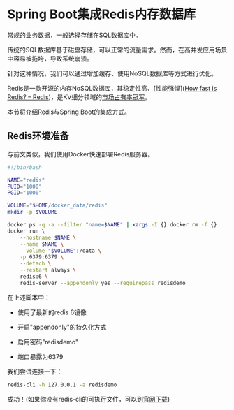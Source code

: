 # Spring Boot集成Redis内存数据库

常规的业务数据，一般选择存储在SQL数据库中。

传统的SQL数据库基于磁盘存储，可以正常的流量需求。然而，在高并发应用场景中容易被拖垮，导致系统崩溃。

针对这种情况，我们可以通过增加缓存、使用NoSQL数据库等方式进行优化。

Redis是一款开源的内存NoSQL数据库，其稳定性高、[性能强悍]([How fast is Redis? – Redis](https://redis.io/topics/benchmarks))，是KV细分领域的[市场占有率冠军](https://db-engines.com/en/ranking/key-value+store)。

本节将介绍Redis与Spring Boot的集成方式。

## Redis环境准备

与前文类似，我们使用Docker快速部署Redis服务器。

```bash
#!/bin/bash

NAME="redis"
PUID="1000"
PGID="1000"

VOLUME="$HOME/docker_data/redis"
mkdir -p $VOLUME 

docker ps -q -a --filter "name=$NAME" | xargs -I {} docker rm -f {}
docker run \
    --hostname $NAME \
    --name $NAME \
    --volume "$VOLUME":/data \
    -p 6379:6379 \
    --detach \
    --restart always \
    redis:6 \
    redis-server --appendonly yes --requirepass redisdemo
```

在上述脚本中：

- 使用了最新的redis 6镜像

- 开启"appendonly"的持久化方式

- 启用密码"redisdemo"

- 端口暴露为6379

我们尝试连接一下：

```bash
redis-cli -h 127.0.0.1 -a redisdemo
```

成功！(如果你没有redis-cli的可执行文件，可以到[官网下载](https://redis.io/download))


